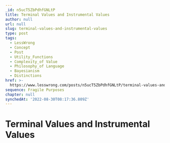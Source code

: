 ```yaml
---
_id: n5ucT5ZbPdhfGNLtP
title: Terminal Values and Instrumental Values
author: null
url: null
slug: terminal-values-and-instrumental-values
type: post
tags:
  - LessWrong
  - Concept
  - Post
  - Utility_Functions
  - Complexity_of Value
  - Philosophy_of Language
  - Bayesianism
  - Distinctions
href: >-
  https://www.lesswrong.com/posts/n5ucT5ZbPdhfGNLtP/terminal-values-and-instrumental-values
sequence: Fragile Purposes
chapter: null
synchedAt: '2022-08-30T08:17:36.809Z'
---
```


# Terminal Values and Instrumental Values
